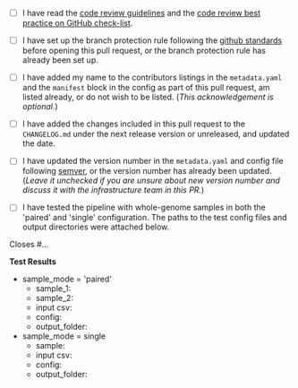 <!--- Please read each of the following items and confirm by replacing
 !--the [ ] with a [X] --->

- [ ] I have read the [code review guidelines](https://confluence.mednet.ucla.edu/display/BOUTROSLAB/Code+Review+Guidelines) and the [code review best practice on GitHub check-list](https://confluence.mednet.ucla.edu/pages/viewpage.action?pageId=84091668).

- [ ] I have set up the branch protection rule following the [github standards](https://confluence.mednet.ucla.edu/pages/viewpage.action?spaceKey=BOUTROSLAB&title=GitHub+Standards#GitHubStandards-Branchprotectionrule) before opening this pull request, or the branch protection rule has already been set up.

- [ ] I have added my name to the contributors listings in the
``metadata.yaml`` and the ``manifest`` block in the config as part of this pull request, am listed
already, or do not wish to be listed. (*This acknowledgement is optional.*)

- [ ] I have added the changes included in this pull request to the `CHANGELOG.md` under the next release version or unreleased, and updated the date.

- [ ] I have updated the version number in the `metadata.yaml` and config file following [semver](https://semver.org/), or the version number has already been updated. (*Leave it unchecked if you are unsure about new version number and discuss it with the infrastructure team in this PR.*)

- [ ] I have tested the pipeline with whole-genome samples in both the 'paired' and 'single' configuration. The paths to the test config files and output directories were attached below.

<!--- Briefly describe the changes included in this pull request and the paths to the test cases below
 !--- starting with 'Closes #...' if appropriate --->

Closes #...

**Test Results**

- sample_mode = 'paired'
	- sample_1:    <!-- e.g.BLCSNTGT0000011 -->
	- sample_2:    <!-- e.g. BLCSNTGT000001_copy -->
	- input csv: <!-- path/to/input.csv -->
	- config:    <!-- path/to/xxx.config -->
    - output_folder: <!-- path/to/output_folder -->
- sample_mode = single
	- sample:    <!-- e.g. BLCSNTGT000001 --> 
	- input csv: <!-- path/to/input.csv -->
	- config:    <!-- path/to/xxx.config -->  
    - output_folder: <!-- path/to/output_folder -->
